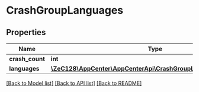 # CrashGroupLanguages

## Properties
Name | Type | Description | Notes
------------ | ------------- | ------------- | -------------
**crash_count** | **int** |  | [optional] 
**languages** | [**\ZeC128\AppCenter\AppCenterApi\CrashGroupLanguagesLanguages[]**](CrashGroupLanguagesLanguages.md) |  | [optional] 

[[Back to Model list]](../README.md#documentation-for-models) [[Back to API list]](../README.md#documentation-for-api-endpoints) [[Back to README]](../README.md)


